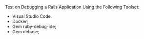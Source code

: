 Test on Debugging a Rails Application Using the Following Toolset:

- Visual Studio Code.
- Docker;
- Gem ruby-debug-ide;
- Gem debase;
